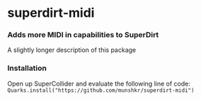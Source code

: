 # superdirt-midi

### Adds more MIDI in capabilities to SuperDirt

A slightly longer description of this package

### Installation

Open up SuperCollider and evaluate the following line of code:
`Quarks.install("https://github.com/munshkr/superdirt-midi")`
